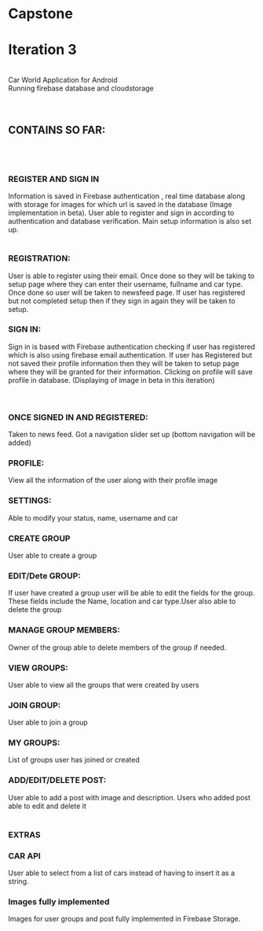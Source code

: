 # Capstone
<h1>Iteration 3</h1> <br>
Car World Application for Android<br>
Running firebase database and cloudstorage<br><br><br>

<h2>CONTAINS SO FAR: <h2><br>
<h3>REGISTER AND SIGN IN</h3> Information is saved in Firebase authentication , real time database along with storage for images for which url is saved in the database (Image implementation in beta). User able to register and sign in according to authentication and database verification. Main setup information is also set up.<br><br>
<h3>REGISTRATION:</h3> User is able to register using their email. Once done so they will be taking to setup page where they can enter their username, fullname and car type. Once done so user will be taken to newsfeed page. If user has registered but not completed setup then if they sign in again they will be taken to setup.
<h3>SIGN IN:</h3> Sign in is based with Firebase authentication checking if user has registered which is also using firebase email authentication. If user has Registered but not saved their profile information then they will be taken to setup page where they will be granted for their information. Clicking on profile will save profile in database. (Displaying of image in beta in this iteration) <br>
<br><br>
<h3>ONCE SIGNED IN AND REGISTERED:</h3>Taken to news feed. Got a navigation slider set up (bottom navigation will be added)
 
  
  <h3>PROFILE:</h3> View all the information of the user along with their profile image <br>
  
    
  <h3>SETTINGS:</h3> Able to modify your status, name, username and car <br>
 
    
  <h3>CREATE GROUP </h3> User able to create a group <br>
  <h3>EDIT/Dete GROUP:</h3>If user have created a group user will be able to edit the fields for the group. These fields include the   Name, location and car type.User also able to delete the group<br>
  <h3> MANAGE GROUP MEMBERS:</h3> Owner of the group able to delete members of the group if needed.
  <h3> VIEW GROUPS:</h3> User able to view all the groups that were created by users <br>
  <h3> JOIN GROUP:</h3> User able to join a group <br>
   <h3> MY GROUPS:</h3> List of groups user has joined or created<br>
   
   
  
   <h3>ADD/EDIT/DELETE POST:</h3>User able to add a post with image and description. Users who added post able to edit and delete it<br
   <br> <br>
   <h3> EXTRAS </h3>
   <h3> CAR API </h3> User able to select from a list of cars instead of having to insert it as a string. <br>
  <h3> Images fully implemented </h3> Images for user groups and post fully implemented in Firebase Storage. <br>

  
  
